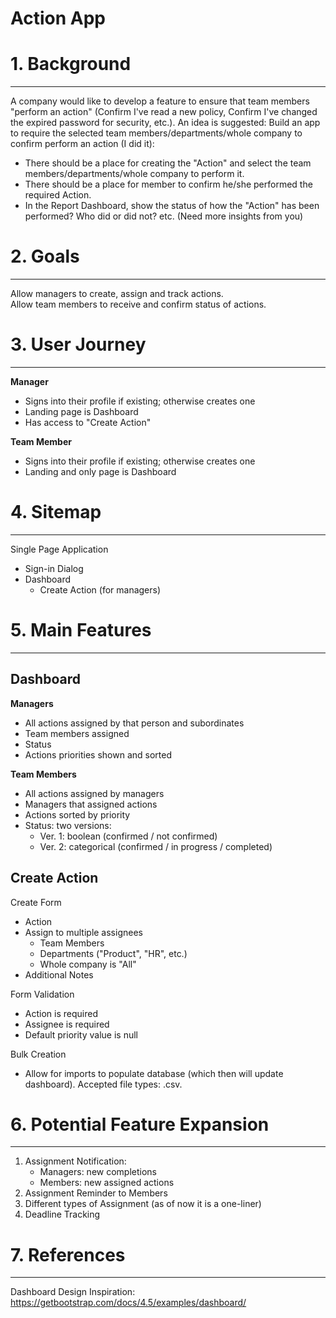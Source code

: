 # Action App

# 1. Background
---

A company would like to develop a feature to ensure that team members "perform an action" (Confirm I've read a new policy, Confirm I've changed the expired password for security, etc.). An idea is suggested: Build an app to require the selected team members/departments/whole company to confirm perform an action (I did it):

- There should be a place for creating the "Action" and select the team members/departments/whole company to perform it.
- There should be a place for member to confirm he/she performed the required Action.
- In the Report Dashboard, show the status of how the "Action" has been performed? Who did or did not? etc. (Need more insights from you)
  
# 2. Goals
---
Allow managers to create, assign and track actions. <br/>
Allow team members to receive and confirm status of actions.

# 3. User Journey
---
**Manager**

- Signs into their profile if existing; otherwise creates one
- Landing page is Dashboard
- Has access to "Create Action"

**Team Member**

- Signs into their profile if existing; otherwise creates one
- Landing and only page is Dashboard
  
# 4. Sitemap
---
Single Page Application

- Sign-in Dialog
- Dashboard 
  - Create Action (for managers)

# 5. Main Features
---

## Dashboard

**Managers**
- All actions assigned by that person and subordinates
- Team members assigned
- Status
- Actions priorities shown and sorted

**Team Members**
- All actions assigned by managers
- Managers that assigned actions
- Actions sorted by priority
- Status: two versions:
  - Ver. 1: boolean (confirmed / not confirmed)
  - Ver. 2: categorical (confirmed / in progress / completed)
  
## Create Action

Create Form
  - Action
  - Assign to multiple assignees
    - Team Members
    - Departments ("Product", "HR", etc.)
    - Whole company is "All"
  - Additional Notes

Form Validation
- Action is required
- Assignee is required
- Default priority value is null

Bulk Creation
  - Allow for imports to populate database (which then will update dashboard). Accepted file types: .csv.
  
# 6. Potential Feature Expansion
---
1. Assignment Notification:
   - Managers: new completions
   - Members: new assigned actions
2. Assignment Reminder to Members
3. Different types of Assignment (as of now it is a one-liner)
4. Deadline Tracking

# 7. References
---
Dashboard Design Inspiration: https://getbootstrap.com/docs/4.5/examples/dashboard/